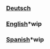 ### [Deutsch](https://github.com/D1p4k/ChainSMPGuide/blob/main/DE/Rules.md)
### [English](https://github.com/D1p4k/ChainSMPGuide/blob/main/EN/Rules.md)*wip
### [Spanish](https://github.com/D1p4k/ChainSMPGuide/blob/main/ES/Rules.md)*wip
